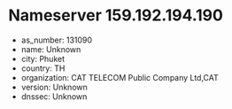 # Nameserver 159.192.194.190

* as_number: 131090
* name: Unknown
* city: Phuket
* country: TH
* organization: CAT TELECOM Public Company Ltd,CAT
* version: Unknown
* dnssec: Unknown
